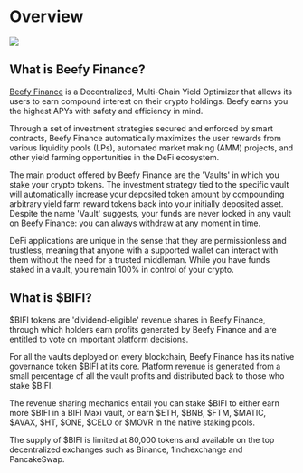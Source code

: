 # Overview

![](.gitbook/assets/docs-landing\_en.png)

## What is Beefy Finance?

[Beefy Finance](https://beefy.finance) is a Decentralized, Multi-Chain Yield Optimizer that allows its users to earn compound interest on their crypto holdings. Beefy earns you the highest APYs with safety and efficiency in mind.

Through a set of investment strategies secured and enforced by smart contracts, Beefy Finance automatically maximizes the user rewards from various liquidity pools (LPs),‌ ‌automated market making (AMM) projects,‌ ‌and‌ ‌other yield‌ farming ‌opportunities in the DeFi ecosystem.

The main product offered by Beefy Finance are the 'Vaults' in which you stake your crypto tokens. The investment strategy tied to the specific vault will automatically increase your deposited token amount by compounding arbitrary yield farm reward tokens back into your initially deposited asset. Despite the name 'Vault' suggests, your funds are never locked in any vault on Beefy Finance: you can always withdraw at any moment in time.

DeFi applications are unique in the sense that they are permissionless and trustless, meaning that anyone with a supported wallet can interact with them without the need for a trusted middleman. While you have funds staked in a vault, you remain 100% in control of your crypto.

## What is $BIFI?

$BIFI tokens are 'dividend-eligible' revenue shares in Beefy Finance, through which holders earn profits generated by Beefy Finance and are entitled to vote on important platform decisions.

For all the vaults deployed on every blockchain, Beefy Finance has its native governance token $BIFI at its core. Platform revenue is generated from a small percentage of all the vault profits and distributed back to those who stake $BIFI.

The revenue sharing mechanics entail you can stake $BIFI to either earn more $BIFI in a BIFI Maxi vault, or earn $ETH, $BNB, $FTM, $MATIC, $AVAX, $HT, $ONE, $CELO or $MOVR in the native staking pools.

The supply of $BIFI is limited at 80,000 tokens and available on the top decentralized exchanges such as Binance, 1inchexchange and PancakeSwap.
